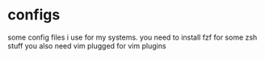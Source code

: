 # configs

some config files i use for my systems.
you need to install fzf for some zsh stuff
you also need vim plugged for vim plugins
